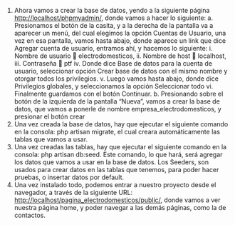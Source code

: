 1. Ahora vamos a crear la base de datos, yendo a la siguiente página [http://localhost/phpmyadmin/](http://localhost/phpmyadmin/), donde vamos a hacer lo siguiente:
   a. Presionamos el botón de la casita, y a la derecha de la pantalla va a aparecer un menú, del cual elegimos la opción Cuentas de Usuario, una vez en esa pantalla, vamos hasta abajo, donde aparece un link que dice Agregar cuenta de usuario, entramos ahí, y hacemos lo siguiente:
      i. Nombre de usuario  electrodomesticos,
      ii. Nombre de host  localhost,
      iii. Contraseña  ptf
      iv. Donde dice Base de datos para la cuenta de usuario, seleccionar opción Crear base de datos con el mismo nombre y otorgar todos los privilegios.
      v. Luego vamos hasta abajo, donde dice Privilegios globales, y seleccionamos la opción Seleccionar todo
      vi. Finalmente guardamos con el botón Continuar.
   b. Presionando sobre el botón de la izquierda de la pantalla “Nueva”, vamos a crear  la base de datos, que vamos a ponerle de nombre empresa_electrodomesticos, y presionar el botón crear
2. Una vez creada la base de datos, hay que ejecutar el siguiente comando en la consola: php artisan migrate, el cual creara automáticamente las tablas que vamos a usar.
3. Una vez creadas las tablas, hay que ejecutar el siguiente comando en la consola: php artisan db:seed. Este comando, lo que hará, será agregar los datos que vamos a usar en la base de datos. Los Seeders, son usados para crear datos en las tablas que tenemos, para poder hacer pruebas, o insertar datos por default.
4. Una vez instalado todo, podemos entrar a nuestro proyecto desde el navegador, a través de la siguiente URL: [http://localhost/pagina_electrodomesticos/public/](http://localhost/pagina_electrodomesticos/public/), donde vamos a ver nuestra página home, y poder navegar a las demás páginas, como la de contactos.
